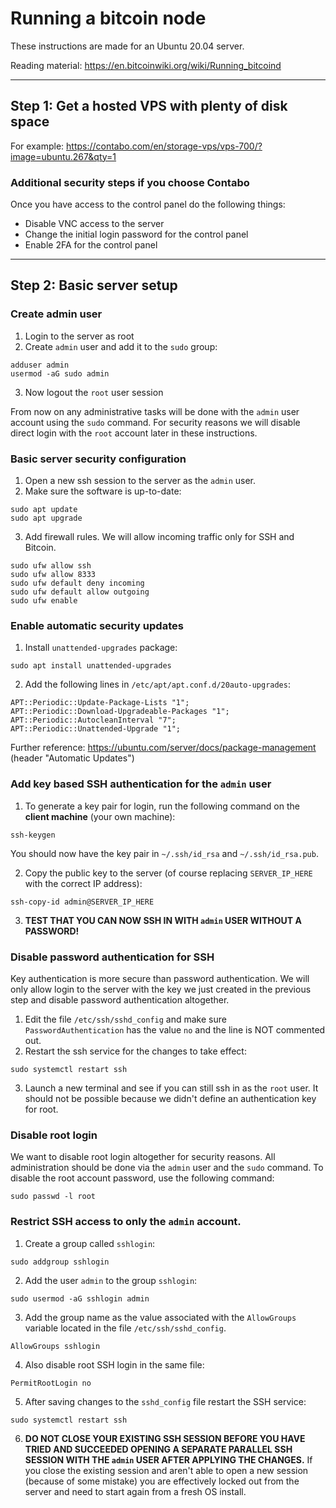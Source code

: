 # Running a bitcoin node

These instructions are made for an Ubuntu 20.04 server.

Reading material: https://en.bitcoinwiki.org/wiki/Running_bitcoind

---

## Step 1: Get a hosted VPS with plenty of disk space

For example: https://contabo.com/en/storage-vps/vps-700/?image=ubuntu.267&qty=1

### Additional security steps if you choose Contabo

Once you have access to the control panel do the following things:
  - Disable VNC access to the server
  - Change the initial login password for the control panel
  - Enable 2FA for the control panel

---

## Step 2: Basic server setup

### Create admin user

1. Login to the server as root
2. Create `admin` user and add it to the `sudo` group:
```
adduser admin
usermod -aG sudo admin
```
3. Now logout the `root` user session

From now on any administrative tasks will be done with the `admin` user account using the `sudo` command.
For security reasons we will disable direct login with the `root` account later in these instructions.

### Basic server security configuration

1. Open a new ssh session to the server as the `admin` user.
2. Make sure the software is up-to-date:
```
sudo apt update
sudo apt upgrade
```
3. Add firewall rules. We will allow incoming traffic only for SSH and Bitcoin.
```
sudo ufw allow ssh
sudo ufw allow 8333
sudo ufw default deny incoming
sudo ufw default allow outgoing
sudo ufw enable
```

### Enable automatic security updates

1. Install `unattended-upgrades` package:
```
sudo apt install unattended-upgrades
```
2. Add the following lines in `/etc/apt/apt.conf.d/20auto-upgrades`:
```
APT::Periodic::Update-Package-Lists "1";
APT::Periodic::Download-Upgradeable-Packages "1";
APT::Periodic::AutocleanInterval "7";
APT::Periodic::Unattended-Upgrade "1";
```
Further reference:
https://ubuntu.com/server/docs/package-management (header "Automatic Updates")

### Add key based SSH authentication for the `admin` user

1. To generate a key pair for login, run the following command on the **client machine** (your own machine):
```
ssh-keygen
```
You should now have the key pair in `~/.ssh/id_rsa` and `~/.ssh/id_rsa.pub`.

2. Copy the public key to the server (of course replacing `SERVER_IP_HERE` with the correct IP address):
```
ssh-copy-id admin@SERVER_IP_HERE
```
3. **TEST THAT YOU CAN NOW SSH IN WITH `admin` USER WITHOUT A PASSWORD!**

### Disable password authentication for SSH

Key authentication is more secure than password authentication.
We will only allow login to the server with the key we just created in the previous step
and disable password authentication altogether.

1. Edit the file `/etc/ssh/sshd_config` and make sure `PasswordAuthentication` has the value `no` and
   the line is NOT commented out.
2. Restart the ssh service for the changes to take effect:
```
sudo systemctl restart ssh
```
3. Launch a new terminal and see if you can still ssh in as the `root` user.
   It should not be possible because we didn't define an authentication key for root.

### Disable root login

We want to disable root login altogether for security reasons.
All administration should be done via the `admin` user and the `sudo` command.
To disable the root account password, use the following command:
```
sudo passwd -l root
```

### Restrict SSH access to only the `admin` account.

1. Create a group called `sshlogin`:
```
sudo addgroup sshlogin
```
2. Add the user `admin` to the group `sshlogin`:
```
sudo usermod -aG sshlogin admin
```
3. Add the group name as the value associated with the `AllowGroups` variable located in the file
   `/etc/ssh/sshd_config`.
```
AllowGroups sshlogin
```
4. Also disable root SSH login in the same file:
```
PermitRootLogin no
```
5. After saving changes to the `sshd_config` file restart the SSH service:
```
sudo systemctl restart ssh
```
6. **DO NOT CLOSE YOUR EXISTING SSH SESSION BEFORE YOU HAVE TRIED AND SUCCEEDED OPENING A SEPARATE
   PARALLEL SSH SESSION WITH THE `admin` USER AFTER APPLYING THE CHANGES.**
If you close the existing session and aren't able to open a new session (because of some mistake)
you are effectively locked out from the server and need to start again from a fresh OS install.
